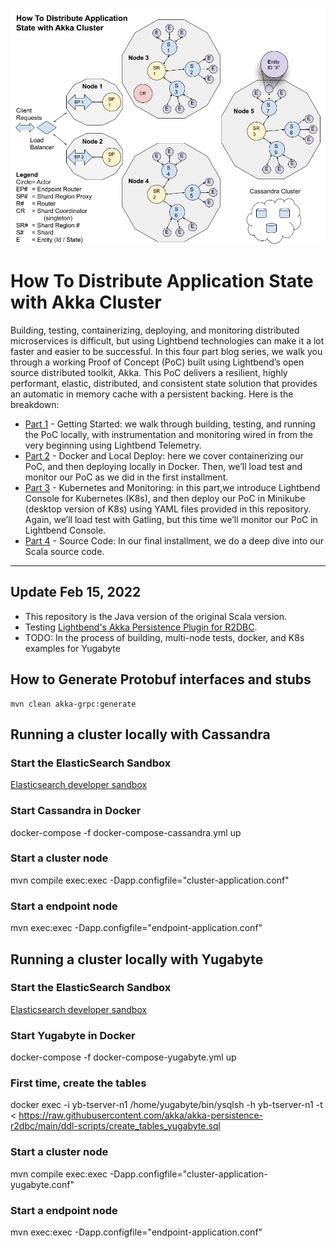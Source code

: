 ![Akka Cluster](Blog_Model.png)
# How To Distribute Application State with Akka Cluster

Building, testing, containerizing, deploying, and monitoring distributed microservices is difficult, but using Lightbend technologies can make it a lot faster and easier to be successful.
In this four part blog series, we walk you through a working Proof of Concept (PoC) built using Lightbend’s open source distributed toolkit, Akka. This PoC delivers a resilient, highly performant, elastic, distributed, and consistent state solution that provides an automatic in memory cache with a persistent backing. Here is the breakdown:
- [Part 1](https://www.lightbend.com/blog/how-to-distribute-application-state-with-akka-cluster-part-1-getting-started) - Getting Started: we walk through building, testing, and running the PoC locally, with instrumentation and monitoring wired in from the very beginning using Lightbend Telemetry. 
- [Part 2](https://www.lightbend.com/blog/how-to-distribute-application-state-with-akka-cluster-part-2-docker-and-local-deploy) - Docker and Local Deploy: here we cover containerizing our PoC, and then deploying locally in Docker. Then, we’ll load test and monitor our PoC as we did in the first installment.
- [Part 3](https://www.lightbend.com/blog/how-to-distribute-application-state-with-akka-cluster-part-3-kubernetes-monitoring) - Kubernetes and Monitoring: in this part,we introduce Lightbend Console for Kubernetes (K8s), and then deploy our PoC in Minikube (desktop version of K8s) using YAML files provided in this repository. Again, we’ll load test with Gatling, but this time we’ll monitor our PoC in Lightbend Console.
- [Part 4](https://www.lightbend.com/blog/how-to-distribute-application-state-with-akka-cluster-part-4-the-source-code) - Source Code: In our final installment, we do a deep dive into our Scala source code.
 	
----------------
## Update Feb 15, 2022
- This repository is the Java version of the original Scala version.
- Testing [Lightbend's Akka Persistence Plugin for R2DBC](https://github.com/akka/akka-persistence-r2dbc).
- TODO: In the process of building, multi-node tests, docker, and K8s examples for Yugabyte

## How to Generate Protobuf interfaces and stubs
```
mvn clean akka-grpc:generate
```

## Running a cluster locally with Cassandra

### Start the ElasticSearch Sandbox
[Elasticsearch developer sandbox](https://developer.lightbend.com/docs/telemetry/current/sandbox/elastic-sandbox.html#elasticsearch-developer-sandbox)

### Start Cassandra in Docker
docker-compose -f docker-compose-cassandra.yml up

### Start a cluster node
mvn compile exec:exec -Dapp.configfile="cluster-application.conf"

### Start a endpoint node
mvn exec:exec -Dapp.configfile="endpoint-application.conf"

## Running a cluster locally with Yugabyte

### Start the ElasticSearch Sandbox
[Elasticsearch developer sandbox](https://developer.lightbend.com/docs/telemetry/current/sandbox/elastic-sandbox.html#elasticsearch-developer-sandbox)

### Start Yugabyte in Docker
docker-compose -f docker-compose-yugabyte.yml up

### First time, create the tables
docker exec -i yb-tserver-n1 /home/yugabyte/bin/ysqlsh -h yb-tserver-n1 -t < https://raw.githubusercontent.com/akka/akka-persistence-r2dbc/main/ddl-scripts/create_tables_yugabyte.sql

### Start a cluster node
mvn compile exec:exec -Dapp.configfile="cluster-application-yugabyte.conf"

### Start a endpoint node
mvn exec:exec -Dapp.configfile="endpoint-application.conf"